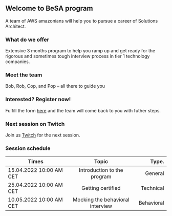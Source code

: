 ## Welcome to BeSA program

A team of AWS amazonians will help you to pursue a career of Solutions Architect.

### What do we offer

Extensive 3 months program to help you ramp up and get ready for the rigorous and sometimes tough interview process in tier 1 technology companies.

### Meet the team

Bob, Rob, Cop, and Pop – all there to guide you

### Interested? Register now!

Fulfill the form [here](https://en.wikipedia.org/wiki/Land_registration) and the team will come back to you with futher steps.

### Next session on Twitch

Join us [Twitch](https://www.twitch.tv/aws) for the next session.

### Session schedule

| Times                   |                Topic             |    Type.   |
|-------------------------|:--------------------------------:|----------:|
| 15.04.2022 10:00 AM CET |  Introduction to the program     | General   |
| 25.04.2022 10:00 AM CET |    Getting certified             | Technical |
| 10.05.2022 10:00 AM CET | Mocking the behavioral interview | Behavioral|
